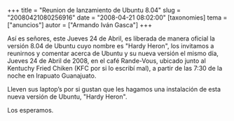 +++
title = "Reunion de lanzamiento de Ubuntu 8.04"
slug = "20080421080256916"
date = "2008-04-21 08:02:00"
[taxonomies]
tema = ["anuncios"]
autor = ["Armando Iván Gasca"]
+++

Así es señores, este Jueves 24 de Abril, es liberada de manera oficial
la versión 8.04 de Ubuntu cuyo nombre es "Hardy Heron", los invitamos a
reunirnos y comentar acerca de Ubuntu y su nueva versión el mismo día,
Jueves 24 de Abril de 2008, en el café Rande-Vous, ubicado junto al
Kentuchy Fried Chiken (KFC por si lo escribí mal), a partir de las 7:30
de la noche en Irapuato Guanajuato.

Lleven sus laptop’s por si gustan que les hagamos una instalación de
esta nueva versión de Ubuntu, "Hardy Heron".

Los esperamos.

